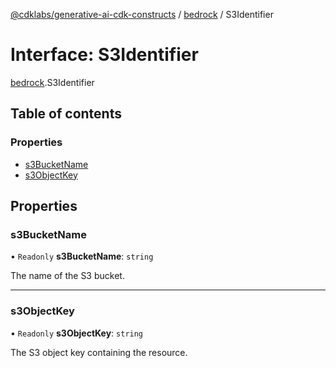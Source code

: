 [@cdklabs/generative-ai-cdk-constructs](../README.md) / [bedrock](../modules/bedrock.md) / S3Identifier

# Interface: S3Identifier

[bedrock](../modules/bedrock.md).S3Identifier

## Table of contents

### Properties

- [s3BucketName](bedrock.S3Identifier.md#s3bucketname)
- [s3ObjectKey](bedrock.S3Identifier.md#s3objectkey)

## Properties

### s3BucketName

• `Readonly` **s3BucketName**: `string`

The name of the S3 bucket.

___

### s3ObjectKey

• `Readonly` **s3ObjectKey**: `string`

The S3 object key containing the resource.
